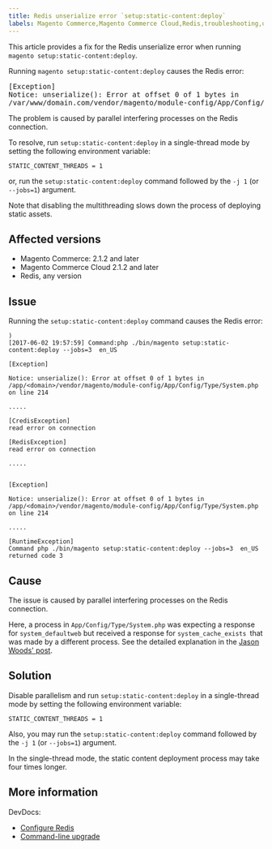 ```yaml
---
title: Redis unserialize error `setup:static-content:deploy` 
labels: Magento Commerce,Magento Commerce Cloud,Redis,troubleshooting,unserialize error
---
```


This article provides a fix for the Redis unserialize error when running `` magento setup:static-content:deploy ``.

Running `` magento setup:static-content:deploy `` causes the Redis error:

<pre>[Exception] 
Notice: unserialize(): Error at offset 0 of 1 bytes in
/var/www/domain.com/vendor/magento/module-config/App/Config/Type/System.php on line 214
</pre>

The problem is caused by parallel interfering processes on the Redis connection.

To resolve, run `` setup:static-content:deploy `` in a single-thread mode by setting the following environment variable:

<pre><code class="language-clike">STATIC_CONTENT_THREADS = 1</code></pre>

or, run the  `` setup:static-content:deploy `` command followed by the  `` -j 1 `` (or `` --jobs=1 ``) argument.

Note that disabling the multithreading slows down the process of deploying static assets.

## Affected versions

* Magento Commerce: 2.1.2 and later
* Magento Commerce Cloud 2.1.2 and later
* Redis, any version

## Issue

Running the  `` setup:static-content:deploy `` command causes the Redis error:

<pre class="line-numbers"><code class="language-php">)
[2017-06-02 19:57:59] Command:php ./bin/magento setup:static-content:deploy --jobs=3  en_US
        
[Exception]                                                                                                                        
                                                                                
Notice: unserialize(): Error at offset 0 of 1 bytes in /app/&lt;domain>/vendor/magento/module-config/App/Config/Type/System.php
on line 214
                        
.....

[CredisException]
read error on connection
                                                                    
[RedisException]
read error on connection
                                                                              
.....
<br/>                                                                                     
[Exception]
                                                                                            
Notice: unserialize(): Error at offset 0 of 1 bytes in /app/&lt;domain>/vendor/magento/module-config/App/Config/Type/System.php
on line 214                         

.....

[RuntimeException]                                                                                       
Command php ./bin/magento setup:static-content:deploy --jobs=3  en_US  returned code 3            
</code></pre>

## Cause

The issue is caused by parallel interfering processes on the Redis connection.

Here, a process in  `` App/Config/Type/System.php `` was expecting a response for  `` system_defaultweb `` but received a response for  `` system_cache_exists  ``that was made by a different process. See the detailed explanation in the  [Jason Woods' post](https://github.com/magento/magento2/issues/9287#issuecomment-302362283).

## Solution

Disable parallelism and run `` setup:static-content:deploy `` in a single-thread mode by setting the following environment variable:

<pre><code class="language-clike">STATIC_CONTENT_THREADS = 1</code></pre>

Also, you may run the  `` setup:static-content:deploy `` command followed by the  `` -j 1 `` (or `` --jobs=1 ``) argument.

<p class="info">In the single-thread mode, the static content deployment process may take four times longer.</p>

## More information

DevDocs:

* [Configure Redis](http://devdocs.magento.com/guides/v2.2/config-guide/redis/config-redis.html)
* [Command-line upgrade](http://devdocs.magento.com/guides/v2.2/comp-mgr/cli/cli-upgrade.html)